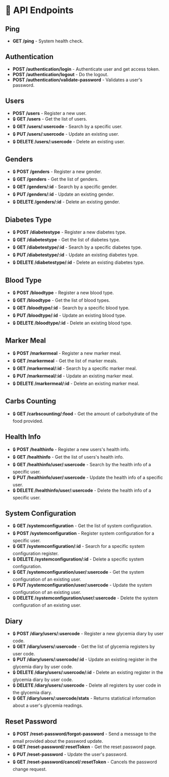 # 📡 API Endpoints

## Ping
- **GET /ping** - System health check.

## Authentication
- **POST /authentication/login** - Authenticate user and get access token.
- **POST /authentication/logout** - Do the logout.
- **POST /authentication/validate-password** - Validates a user's password.

## Users
- **POST /users** - Register a new user.
- 🔒 **GET /users** - Get the list of users.
- 🔒 **GET /users/:usercode** - Search by a specific user.
- 🔒 **PUT /users/:usercode** - Update an existing user.
- 🔒 **DELETE /users/:usercode** - Delete an existing user.

## Genders
- 🔒 **POST /genders** - Register a new gender.
- 🔒 **GET /genders** - Get the list of genders.
- 🔒 **GET /genders/:id** - Search by a specific gender.
- 🔒 **PUT /genders/:id** - Update an existing gender.
- 🔒 **DELETE /genders/:id** - Delete an existing gender.

## Diabetes Type
- 🔒 **POST /diabetestype** - Register a new diabetes type.
- 🔒 **GET /diabetestype** - Get the list of diabetes type.
- 🔒 **GET /diabetestype/:id** - Search by a specific diabetes type.
- 🔒 **PUT /diabetestype/:id** - Update an existing diabetes type.
- 🔒 **DELETE /diabetestype/:id** - Delete an existing diabetes type.

## Blood Type
- 🔒 **POST /bloodtype** - Register a new blood type.
- 🔒 **GET /bloodtype** - Get the list of blood types.
- 🔒 **GET /bloodtype/:id** - Search by a specific blood type.
- 🔒 **PUT /bloodtype/:id** - Update an existing blood type.
- 🔒 **DELETE /bloodtype/:id** - Delete an existing blood type.

## Marker Meal
- 🔒 **POST /markermeal** - Register a new marker meal.
- 🔒 **GET /markermeal** - Get the list of marker meals.
- 🔒 **GET /markermeal/:id** - Search by a specific marker meal.
- 🔒 **PUT /markermeal/:id** - Update an existing marker meal.
- 🔒 **DELETE /markermeal/:id** - Delete an existing marker meal.

## Carbs Counting
- 🔒 **GET /carbscounting/:food** - Get the amount of carbohydrate of the food provided.

## Health Info
- 🔒 **POST /healthinfo** - Register a new users's health info.
- 🔒 **GET /healthinfo** - Get the list of users's health info.
- 🔒 **GET /healthinfo/user/:usercode** - Search by the health info of a specific user.
- 🔒 **PUT /healthinfo/user/:usercode** - Update the health info of a specific user.
- 🔒 **DELETE /healthinfo/user/:usercode** - Delete the health info of a specific user.

## System Configuration
- 🔒 **GET /systemconfiguration** - Get the list of system configuration.
- 🔒 **POST /systemconfiguration** - Register system configuration for a specific user.
- 🔒 **GET /systemconfiguration/:id** - Search for a specific system configuration register.
- 🔒 **DELETE /systemconfiguration/:id** - Delete a specific system configuration.
- 🔒 **GET /systemconfiguration/user/:usercode** - Get the system configuration of an existing user.
- 🔒 **PUT /systemconfiguration/user/:usercode** - Update the system configuration of an existing user.
- 🔒 **DELETE /systemconfiguration/user/:usercode** - Delete the system configuration of an existing user.

## Diary
- 🔒 **POST /diary/users/:usercode** - Register a new glycemia diary by user code.
- 🔒 **GET /diary/users/:usercode** - Get the list of glycemia registers by user code.
- 🔒 **PUT /diary/users/:usercode/:id** - Update an existing register in the glycemia diary by user code.
- 🔒 **DELETE /diary/users/:usercode/:id** - Delete an existing register in the glycemia diary by user code.
- 🔒 **DELETE /diary/users/:usercode** - Delete all registers by user code in the glycemia diary.
- 🔒 **GET /diary/users/:usercode/stats** - Returns statistical information about a user's glycemia readings.

## Reset Password
- 🔒 **POST /reset-password/forgot-password** - Send a message to the email provided about the password update.
- 🔒 **GET /reset-password/:resetToken** - Get the reset password page.
- 🔒 **PUT /reset-password** - Update the user's password.
- 🔒 **GET /reset-password/cancel/:resetToken** - Cancels the password change request.